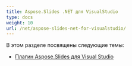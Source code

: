 ```yaml
---
title: Aspose.Slides .NET для VisualStudio
type: docs
weight: 10
url: /net/aspose-slides-net-for-visualstudio/
---
```


В этом разделе посвящены следующие темы:

- [Плагин Aspose.Slides для Visual Studio](/slides/net/aspose-slides-visual-studio-plugin/)